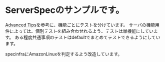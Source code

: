 # ServerSpecのサンプルです。
[Advanced Tips](http://serverspec.org/advanced_tips.html)を参考に、機能ごとにテストを分けています。
サーバの機能用件によっては、個別テストを組み合わせれるよう、テストは単機能にしています。
ある程度共通事項のテストはdefaultでまとめてテストできるようにしています。

specinfraにAmazonLinuxを判定するよう改造しています。
